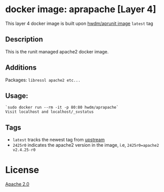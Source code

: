 # docker image: aprapache [Layer 4]

This layer 4 docker image is built upon [hwdm/aprunit image](https://hub.docker.com/r/hwdm/aprunit/) `latest` tag

## Description
This is the runit managed apache2 docker image.  

## Additions
Packages: `libressl apache2 etc...`

## Usage: 
	`sudo docker run --rm -it -p 80:80 hwdm/aprapache`
	Visit localhost and localhost/_svstatus

## Tags

* `latest` tracks the newest tag from [upstream](https://hub.docker.com/r/hwdm/aprunit/)
* `2425r0` indicates the apache2 version in the image, i.e, `2425r0=apache2 v2.4.25-r0`

# License
[Apache 2.0](https://www.tldrlegal.com/l/apache2)
